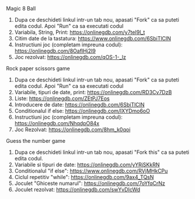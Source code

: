Magic 8 Ball
1. Dupa ce deschideti linkul intr-un tab nou, apasati "Fork" ca sa puteti edita codul. Apoi "Run" ca sa executati codul
2. Variabila, String, Print: https://onlinegdb.com/y7teI9l_t
3. Citim date de la tastatura: https://www.onlinegdb.com/6SbiTlCIN
4. Instructiuni joc (completam impreuna codul): https://onlinegdb.com/8OaflHj2I9
5. Joc rezolvat: https://onlinegdb.com/qOS-1-_lz 

Rock paper scissors game
1. Dupa ce deschideti linkul intr-un tab nou, apasati "Fork" ca sa puteti edita codul. Apoi "Run" ca sa executati codul
2. Variabile, tipuri de date, print: https://onlinegdb.com/RD3Cv7DzB
3. Liste: https://onlinegdb.com/ZEtPJ7Eos
4. Introducere de date: https://onlinegdb.com/6SbiTlCIN
5. Conditionalul if else: https://onlinegdb.com/IXYDmo6oO
6. Instructiuni joc (completam impreuna codul): https://onlinegdb.com/NhqdpO84x
7. Joc Rezolvat: https://onlinegdb.com/8hm_k0qoi

Guess the number game
1. Dupa ce deschideti linkul intr-un tab nou, apasati "Fork this" ca sa puteti edita codul. 
2. Variabile si tipuri de date: https://onlinegdb.com/yYRjSKkRN
3. Conditionalul "if else": https://www.onlinegdb.com/RVjMHkCPu
4. Ciclul repetitiv "while": https://onlinegdb.com/9ax4_TQsN
5. Joculet "Ghiceste numarul": https://onlinegdb.com/7oYfqCrNz
6. Joculet rezolvat: https://onlinegdb.com/swYvDIcWd
